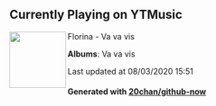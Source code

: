 ## Currently Playing on YTMusic

[<img align="left" width="100" src="https://lh3.googleusercontent.com/dWBuktM9was9qvpLzozrrfk5HPC9tQhDvmJQv-uBOqHqR1Z1zaKWCDEfozQtGD_PqGGymg_lbnd8U6ITBg">](https://music.youtube.com/channel/UCmL-4sm0Ams0tONo5RCgb8g)

Florina - Va va vis

**Albums**: Va va vis

Last updated at 08/03/2020 15:51

#### Generated with [20chan/github-now](https://github.com/20chan/github-now)


<!--
**20chan/20chan** is a ✨ _special_ ✨ repository because its `README.md` (this file) appears on your GitHub profile.

Here are some ideas to get you started:

- 🔭 I’m currently working on ...
- 🌱 I’m currently learning ...
- 👯 I’m looking to collaborate on ...
- 🤔 I’m looking for help with ...
- 💬 Ask me about ...
- 📫 How to reach me: ...
- 😄 Pronouns: ...
- ⚡ Fun fact: ...
-->
